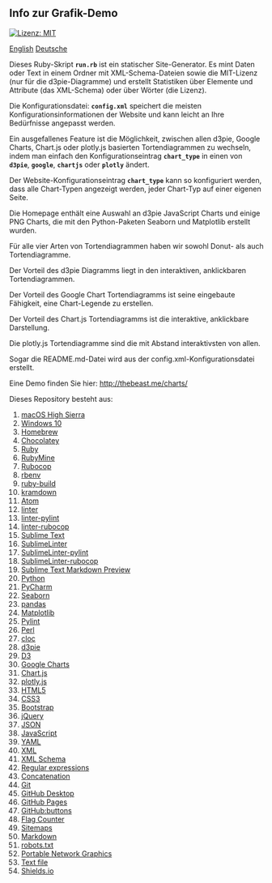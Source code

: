 ## Info zur Grafik-Demo

[![Lizenz: MIT](https://img.shields.io/badge/License-MIT-brightgreen.svg)](https://github.com/jbampton/charts/blob/gh-pages/LICENSE)

[English](../README.md) [Deutsche](README.de.md)

Dieses Ruby-Skript **`run.rb`** ist ein statischer Site-Generator. Es mint Daten oder Text in einem Ordner mit XML-Schema-Dateien sowie die MIT-Lizenz (nur für die d3pie-Diagramme) und erstellt Statistiken über Elemente und Attribute (das XML-Schema) oder über Wörter (die Lizenz).

Die Konfigurationsdatei: **`config.xml`** speichert die meisten Konfigurationsinformationen der Website und kann leicht an Ihre Bedürfnisse angepasst werden.

Ein ausgefallenes Feature ist die Möglichkeit, zwischen allen d3pie, Google Charts, Chart.js oder plotly.js basierten Tortendiagrammen zu wechseln, indem man einfach den Konfigurationseintrag **`chart_type`** in einen von **`d3pie`**, **`google`**, **`chartjs`** oder **`plotly`** ändert.

Der Website-Konfigurationseintrag **`chart_type`** kann so konfiguriert werden, dass alle Chart-Typen angezeigt werden, jeder Chart-Typ auf einer eigenen Seite.

Die Homepage enthält eine Auswahl an d3pie JavaScript Charts und einige PNG Charts, die mit den Python-Paketen Seaborn und Matplotlib erstellt wurden.

Für alle vier Arten von Tortendiagrammen haben wir sowohl Donut- als auch Tortendiagramme.

Der Vorteil des d3pie Diagramms liegt in den interaktiven, anklickbaren Tortendiagrammen.

Der Vorteil des Google Chart Tortendiagramms ist seine eingebaute Fähigkeit, eine Chart-Legende zu erstellen.

Der Vorteil des Chart.js Tortendiagramms ist die interaktive, anklickbare Darstellung.

Die plotly.js Tortendiagramme sind die mit Abstand interaktivsten von allen.

Sogar die README.md-Datei wird aus der config.xml-Konfigurationsdatei erstellt.

Eine Demo finden Sie hier: http://thebeast.me/charts/

Dieses Repository besteht aus:

1. [macOS High Sierra](https://www.apple.com/macos/high-sierra/)
2. [Windows 10](https://www.microsoft.com/en-au/windows/get-windows-10)
3. [Homebrew](https://brew.sh/)
4. [Chocolatey](https://chocolatey.org/)
5. [Ruby](https://www.ruby-lang.org)
6. [RubyMine](https://www.jetbrains.com/ruby)
7. [Rubocop](https://github.com/bbatsov/rubocop)
8. [rbenv](https://github.com/rbenv/rbenv)
9. [ruby-build](https://github.com/rbenv/ruby-build)
10. [kramdown](https://kramdown.gettalong.org)
11. [Atom](https://atom.io/)
12. [linter](https://atom.io/packages/linter)
13. [linter-pylint](https://atom.io/packages/linter-pylint)
14. [linter-rubocop](https://atom.io/packages/linter-rubocop)
15. [Sublime Text](https://www.sublimetext.com/)
16. [SublimeLinter](https://github.com/SublimeLinter/SublimeLinter)
17. [SublimeLinter-pylint](https://github.com/SublimeLinter/SublimeLinter-pylint)
18. [SublimeLinter-rubocop](https://github.com/SublimeLinter/SublimeLinter-rubocop)
19. [Sublime Text Markdown Preview](https://github.com/revolunet/sublimetext-markdown-preview)
20. [Python](https://www.python.org/)
21. [PyCharm](https://www.jetbrains.com/pycharm/)
22. [Seaborn](https://seaborn.pydata.org/)
23. [pandas](https://pandas.pydata.org/)
24. [Matplotlib](https://matplotlib.org/)
25. [Pylint](https://www.pylint.org/)
26. [Perl](https://www.perl.org)
27. [cloc](https://github.com/AlDanial/cloc)
28. [d3pie](http://d3pie.org/)
29. [D3](https://d3js.org/)
30. [Google Charts](https://developers.google.com/chart/)
31. [Chart.js](http://www.chartjs.org/)
32. [plotly.js](https://plot.ly/javascript/)
33. [HTML5](https://developer.mozilla.org/en-US/docs/Web/Guide/HTML/HTML5)
34. [CSS3](https://developer.mozilla.org/en-US/docs/Web/CSS/CSS3)
35. [Bootstrap](https://getbootstrap.com/)
36. [jQuery](https://jquery.com/)
37. [JSON](https://www.json.org/)
38. [JavaScript](https://en.wikipedia.org/wiki/JavaScript)
39. [YAML](http://www.yaml.org/)
40. [XML](https://en.wikipedia.org/wiki/XML)
41. [XML Schema](https://en.wikipedia.org/wiki/XML_schema)
42. [Regular expressions](https://en.wikipedia.org/wiki/Regular_expression)
43. [Concatenation](https://en.wikipedia.org/wiki/Concatenation)
44. [Git](https://git-scm.com/)
45. [GitHub Desktop](https://desktop.github.com/)
46. [GitHub Pages](https://pages.github.com)
47. [GitHub:buttons](https://buttons.github.io/)
48. [Flag Counter](https://flagcounter.com/)
49. [Sitemaps](https://en.wikipedia.org/wiki/Sitemaps)
50. [Markdown](https://daringfireball.net/projects/markdown)
51. [robots.txt](https://en.wikipedia.org/wiki/Robots_exclusion_standard)
52. [Portable Network Graphics](https://en.wikipedia.org/wiki/Portable_Network_Graphics)
53. [Text file](https://en.wikipedia.org/wiki/Text_file)
54. [Shields.io](https://shields.io/)


